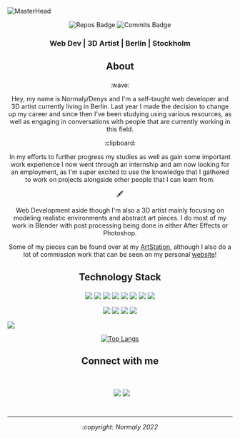 ![MasterHead](https://user-images.githubusercontent.com/40768391/163394177-faaf1e25-07bc-4b97-8549-a87d5472b4a8.png)
<div align="center">

![Repos Badge](https://badges.pufler.dev/repos/Normaly0) ![Commits Badge](https://badges.pufler.dev/commits/monthly/Normaly0)
</div>
<h3 align="center">Web Dev | 3D Artist | Berlin | Stockholm</h3>

## <p align="center">About<p>
<p align="center">:wave:</p>
<p align="center">
  Hey, my name is Normaly/Denys and I'm a self-taught web developer and 3D artist currently living in Berlin.
  Last year I made the decision to change up my career and since then I've been studying using various resources, as well as engaging in conversations with people that are currently working in this field.
</p>
<p align="center">:clipboard:</p>
<p align="center">
  In my efforts to further progress my studies as well as gain some important work experience I now went through an internship and am now looking for an employment, as   I'm super excited to use the knowledge that I gathered to work on projects alongside other people that I can learn from.
</p>
<p align="center">🖋️</p>
<p align="center">
  Web Development aside though I'm also a 3D artist mainly focusing on modeling realistic environments and abstract art pieces. I do most of my work in Blender with post processing being done in either After Effects or Photoshop.
</p>
<p align="center">
Some of my pieces can be found over at my <a href="https://www.artstation.com/normaly" target="_blank">ArtStation</a>, although I also do a lot of commission work that can be seen on my personal <a href="https://normaly0.github.io/" target="_blank">website</a>!

## <p align="center">Technology Stack</p>
<div align="center">
  
<img src="https://img.shields.io/badge/HTML5-E34F26?style=for-the-badge&logo=html5&logoColor=white"> <img src="https://img.shields.io/badge/CSS3-1572B6?style=for-the-badge&logo=css3&logoColor=white"> <img src="https://img.shields.io/badge/Sass-CC6699?style=for-the-badge&logo=sass&logoColor=white"> <img src="https://img.shields.io/badge/Bootstrap-563D7C?style=for-the-badge&logo=bootstrap&logoColor=white"> <img src="https://img.shields.io/badge/JavaScript-323330?style=for-the-badge&logo=javascript&logoColor=F7DF1E"> <img src="https://img.shields.io/badge/React-20232A?style=for-the-badge&logo=react&logoColor=61DAFB"> <img src="https://img.shields.io/badge/Redux-593D88?style=for-the-badge&logo=redux&logoColor=white"> <img src="https://img.shields.io/badge/Node.js-339933?style=for-the-badge&logo=nodedotjs&logoColor=white">
  
<img src="https://img.shields.io/badge/blender-%23F5792A.svg?style=for-the-badge&logo=blender&logoColor=white"/> <img src="https://img.shields.io/badge/Adobe%20Photoshop-31A8FF?style=for-the-badge&logo=Adobe%20Photoshop&logoColor=black"/> <img src="https://img.shields.io/badge/Adobe%20after%20affects-CF96FD?style=for-the-badge&logo=Adobe%20after%20effects&logoColor=393665"/> <img src="https://img.shields.io/badge/Visual_Studio_Code-0078D4?style=for-the-badge&logo=visual%20studio%20code&logoColor=white"/>
  
</div>

<img src="https://activity-graph.herokuapp.com/graph?username=Normaly0&theme=dracula"> </img>
<div align="center">

[![Top Langs](https://github-readme-stats.vercel.app/api/top-langs/?username=Normaly0&layout=compact&theme=dracula)](https://github.com/anuraghazra/github-readme-stats)

</div>

<h2 align="center">Connect with me</h2>
<br>
<p align="center">
<a href="https://www.linkedin.com/in/denys-voznyak-a54983230/" target="_blank"><img align="center" src="https://img.shields.io/badge/LinkedIn-0077B5?style=for-the-badge&logo=linkedin&logoColor=white" alt=""/></a>
<a href="https://codepen.io/Normaly0" target="_blank"><img align="center" src="https://img.shields.io/badge/Codepen-000000?style=for-the-badge&logo=codepen&logoColor=white" alt=""/></a>
<a href="mailto:den.voznyak@gmail.com"><img align="center" src="https://img.shields.io/badge/Gmail-D14836?style=for-the-badge&logo=gmail&logoColor=white"/></a>
<a href="https://www.artstation.com/normaly" target="_blank"><img align="center" src="https://img.shields.io/badge/ArtStation-404040?style=for-the-badge&logo=ArtStation&logoColor=white"/></a>
</p>
<br>

----

<div align="center">
<i>:copyright: Normaly 2022</i>
<br>
</div>
